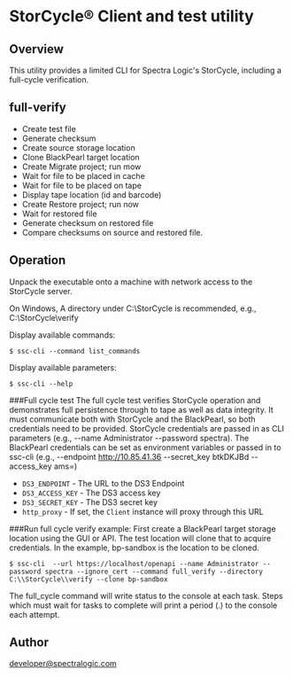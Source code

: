 # StorCycle® Client and test utility

## Overview
This utility provides a limited CLI for Spectra Logic's StorCycle, 
including a full-cycle verification.

## full-verify 

- Create test file
- Generate checksum
- Create source storage location
- Clone BlackPearl target location
- Create Migrate project; run mow
- Wait for file to be placed in cache
- Wait for file to be placed on tape
- Display tape location (id and barcode)
- Create Restore project; run now
- Wait for restored file
- Generate checksum on restored file
- Compare checksums on source and restored file.

## Operation
Unpack the executable onto a machine with network access to the StorCycle server.

On Windows, A directory under C:\StorCycle is recommended, e.g., C:\StorCycle\verify

Display available commands:
```shell
$ ssc-cli --command list_commands
```

Display available parameters:
```shell
$ ssc-cli --help
```
###Full cycle test
The full cycle test verifies StorCycle operation and demonstrates full persistence through to tape 
as well as data integrity. It must communicate both with StorCycle and the BlackPearl,
so both credentials need to be provided. StorCycle credentials are passed in as CLI parameters
 (e.g., --name Administrator --password spectra). The BlackPearl credentials can be set as environment variables or passed in 
to ssc-cli (e.g., --endpoint http://10.85.41.36 --secret_key btkDKJBd --access_key ams=)
* `DS3_ENDPOINT` - The URL to the DS3 Endpoint 
* `DS3_ACCESS_KEY` - The DS3 access key
* `DS3_SECRET_KEY` - The DS3 secret key
* `http_proxy` - If set, the `Client` instance will proxy through this URL

 
###Run full cycle verify example:
First create a BlackPearl target storage location using the GUI
or API. The test location will clone that to acquire credentials. 
In the example, bp-sandbox is the location to be cloned.
```shell
$ ssc-cli  --url https://localhost/openapi --name Administrator --password spectra --ignore_cert --command full_verify --directory C:\\StorCycle\\verify --clone bp-sandbox
```
The full_cycle command will write status to the console at each task. 
Steps which must wait for tasks to complete  will print a period (.) to the console each attempt.

## Author

developer@spectralogic.com

